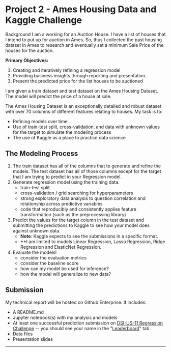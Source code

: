 # Project 2 - Ames Housing Data and Kaggle Challenge

Background
I am a working for an Auction House. I have a  list of houses that I intend to put up for auction in Ames.  So, thus I collected the past housing dataset in Ames to research and eventually set a minimum Sale Price of the houses for the auction. 


**Primary Objectives:**
1. Creating and iteratively refining a regression model
2. Providing business insights through reporting and presentation.
3. Present the predicted price for the list houses to be auctioned

I am given a train dataset and test dataset on the Ames Housing Dataset. The model will predict the price of a house at sale.

The Ames Housing Dataset is an exceptionally detailed and robust dataset with over 70 columns of different features relating to houses.
My task is to:
- Refining models over time
- Use of train-test split, cross-validation, and data with unknown values for the target to simulate the modeling process
- The use of Kaggle as a place to practice data science


## The Modeling Process

1. The train dataset has all of the columns that to generate and refine the models. The test dataset has all of those columns except for the target that I am trying to predict in your Regression model.
2. Generate regression model using the training data. 
    - train-test split
    - cross-validation / grid searching for hyperparameters
    - strong exploratory data analysis to question correlation and relationship across predictive variables
    - code that reproducibly and consistently applies feature transformation (such as the preprocessing library)
3. Predict the values for the target column in the test dataset and submitting the predictions to Kaggle to see how your model does against unknown data.
    - **Note**: Kaggle expects to see the submissions in a specific format. 
    - **I am limited to models Linear Regression, Lasso Regression, Ridge Regression and ElasticNet Regression.
4. Evaluate the models!
    - consider the evaluation metrics
    - consider the baseline score
    - how can my model be used for inference?
    - how the model will generalize to new data?

## Submission

My technical report will be hosted on Github Enterprise. It includes:

- A README.md 
- Jupyter notebook(s) with my analysis and models 
- At least one successful prediction submission on [DSI-US-11 Regression Challenge](https://www.kaggle.com/c/dsi-us-11-project-2-regression-challenge) --  you should see your name in the "[Leaderboard](https://www.kaggle.com/c/dsi-us-11-project-2-regression-challenge/leaderboard)" tab.
- Data files
- Presentation slides

---
